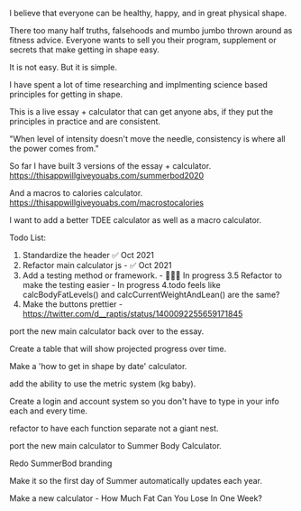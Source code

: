 I believe that everyone can be healthy, happy, and in great physical shape. 

There too many half truths, falsehoods and mumbo jumbo thrown around as fitness advice. Everyone wants to sell you their program, supplement or secrets that make getting in shape easy. 

It is not easy. But it is simple.

I have spent a lot of time researching and implmenting science based principles for getting in shape. 

This is a live essay + calculator that can get anyone abs, if they put the principles in practice and are consistent. 

"When level of intensity doesn't move the needle, consistency is where all the power comes from."

So far I have built 3 versions of the essay + calculator. 
https://thisappwillgiveyouabs.com/summerbod2020

And a macros to calories calculator.
https://thisappwillgiveyouabs.com/macrostocalories

I want to add a better TDEE calculator as well as a macro calculator.

Todo List:
1. Standardize the header ✅ Oct 2021
2. Refactor main calculator js - ✅ Oct 2021
3. Add a testing method or framework. - 👨🏻‍🍳 In progress
3.5 Refactor to make the testing easier - In progress
4.todo feels like calcBodyFatLevels() and calcCurrentWeightAndLean() are the same?
5. Make the buttons prettier - https://twitter.com/d__raptis/status/1400092255659171845

port the new main calculator back over to the essay.

Create a table that will show projected progress over time. 

Make a 'how to get in shape by date' calculator.

add the ability to use the metric system (kg baby).

Create a login and account system so you don't have to type in your info each and every time.

refactor to have each function separate not a giant nest.

port the new main calculator to Summer Body Calculator.

Redo SummerBod branding

Make it so the first day of Summer automatically updates each year.

Make a new calculator - How Much Fat Can You Lose In One Week?


